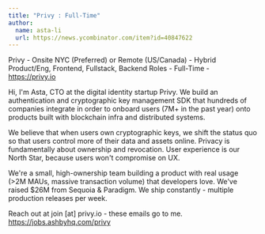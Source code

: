 ```yaml
---
title: "Privy : Full-Time"
author:
  name: asta-li
  url: https://news.ycombinator.com/item?id=40847622
---
```

Privy - Onsite NYC (Preferred) or Remote (US&#x2F;Canada) - Hybrid Product&#x2F;Eng, Frontend, Fullstack, Backend Roles - Full-Time - <a href="https:&#x2F;&#x2F;privy.io" rel="nofollow">https:&#x2F;&#x2F;privy.io</a>

Hi, I&#x27;m Asta, CTO at the digital identity startup Privy. We build an authentication and cryptographic key management SDK that hundreds of companies integrate in order to onboard users (7M+ in the past year) onto products built with blockchain infra and distributed systems.

We believe that when users own cryptographic keys, we shift the status quo so that users control more of their data and assets online. Privacy is fundamentally about ownership and revocation. User experience is our North Star, because users won&#x27;t compromise on UX.

We&#x27;re a small, high-ownership team building a product with real usage (&gt;2M MAUs, massive transaction volume) that developers love. We&#x27;ve raised $26M from Sequoia &amp; Paradigm. We ship constantly - multiple production releases per week.

Reach out at join [at] privy.io - these emails go to me. <a href="https:&#x2F;&#x2F;jobs.ashbyhq.com&#x2F;privy">https:&#x2F;&#x2F;jobs.ashbyhq.com&#x2F;privy</a>
